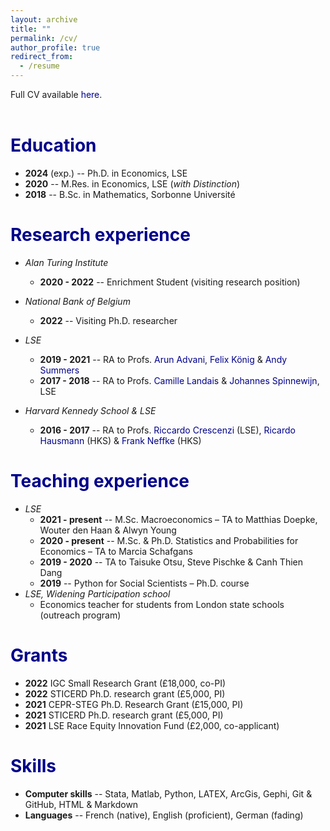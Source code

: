 ```yaml
---
layout: archive
title: ""
permalink: /cv/
author_profile: true
redirect_from:
  - /resume
---
```


<!-- {% include base_path %} -->

Full CV available <a href="https://arnauddyevre.github.io/files/CV.pdf" style="color:DarkBlue; text-decoration:none;">here</a>. <br>
<br>

<a style="color:DarkBlue; text-decoration:none;">Education</a>
======
* <b>2024</b> (exp.) -- Ph.D. in Economics, LSE
* <b>2020</b> -- M.Res. in Economics, LSE (<i>with Distinction</i>)
* <b>2018</b> -- B.Sc. in Mathematics, Sorbonne Université<br>


<a style="color:DarkBlue; text-decoration:none;">Research experience</a>
======
* <i>Alan Turing Institute</i>
  - <b>2020 - 2022</b> -- Enrichment Student (visiting research position)
* <i>National Bank of Belgium</i>
  - <b>2022</b> -- Visiting Ph.D. researcher
* <i>LSE</i>
  * <b>2019 - 2021</b> -- RA to Profs. <a href="https://arunadvani.com" style="color:DarkBlue; text-decoration:none;">Arun Advani</a>, <a href="https://www.felixkoenig.com" style="color:DarkBlue; text-decoration:none;">Felix König</a> & <a href="https://www.lse.ac.uk/law/people/academic-staff/andrew-summers" style="color:DarkBlue; text-decoration:none;">Andy Summers</a>
  * <b>2017 - 2018</b> -- RA to Profs. <a href="https://econ.lse.ac.uk/staff/clandais/cgi-bin/index.php?langue=eng&choix=default" style="color:DarkBlue; text-decoration:none;">Camille Landais</a> & <a href="https://personal.lse.ac.uk/spinnewi/" style="color:DarkBlue; text-decoration:none;">Johannes Spinnewijn</a>, LSE
  
* <i>Harvard Kennedy School & LSE</i>
  * <b>2016 - 2017</b> -- RA to Profs. <a href="https://personal.lse.ac.uk/crescenz/" style="color:DarkBlue; text-decoration:none;">Riccardo Crescenzi</a> (LSE), <a href="https://www.hks.harvard.edu/faculty/ricardo-hausmann" style="color:DarkBlue; text-decoration:none;">Ricardo Hausmann</a> (HKS) & <a href="http://www.frankneffke.com" style="color:DarkBlue; text-decoration:none;">Frank Neffke</a> (HKS)<br>


<a style="color:DarkBlue; text-decoration:none;">Teaching experience</a>
======
* <i>LSE</i>
  * <b>2021 - present</b> -- M.Sc. Macroeconomics – TA to Matthias Doepke, Wouter den Haan & Alwyn Young
  * <b>2020 - present</b> -- M.Sc. & Ph.D. Statistics and Probabilities for Economics – TA to Marcia Schafgans
  * <b>2019 - 2020</b> -- TA to Taisuke Otsu, Steve Pischke & Canh Thien Dang
  * <b>2019</b> -- Python for Social Scientists – Ph.D. course
* <i>LSE, Widening Participation school</i>
  - Economics teacher for students from London state schools (outreach program)<br>


<a style="color:DarkBlue; text-decoration:none;">Grants</a>
======
* <b>2022</b> IGC Small Research Grant (£18,000, co-PI)
* <b>2022</b> STICERD Ph.D. research grant (£5,000, PI)
* <b>2021</b> CEPR-STEG Ph.D. Research Grant (£15,000, PI)
* <b>2021</b> STICERD Ph.D. research grant (£5,000, PI)
* <b>2021</b> LSE Race Equity Innovation Fund (£2,000, co-applicant)<br>


<a style="color:DarkBlue; text-decoration:none;">Skills</a>
======
* <b>Computer skills</b> -- Stata, Matlab, Python, LATEX, ArcGis, Gephi, Git & GitHub, HTML & Markdown
* <b>Languages</b> -- French (native), English (proficient), German (fading)<br>


